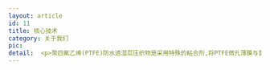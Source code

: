 ```yaml
---
layout: article
id: 11
title: 核心技术
category: 关于我们
pic: 
detail:  <p>聚四氟乙烯(PTFE)防水透湿层压织物是采用特殊的粘合剂,将PTFE微孔薄膜与普通织物通过层压工艺复合在一起形成的，该织物在一定压力的水的作用下，不被水渗透，而人体散发的汗液蒸气却能通过织物扩散或传递到外界，不在体表和织物之间积聚冷凝。</p><p><img src="/assets/images/20241001221810.jpg"  class="img-thumbnail" style="width:300px;text-align:center"/></p><p>最初由美国W.L.Gore（戈尔）公司于上个世纪70年代中期生产，该公司生产的Gore-Tex织物，由于优异的防水、透气和保暖等特性，能在严寒雨雪、大风天气等恶劣环境下使用，大量供应给美国、法国和英国等国家军队及高端民用，垄断近三十年。</p><p>国内研究PTFE防水透湿层压织物起步较晚，<img src="/assets/images/20241001221900.jpg"  class="img-thumbnail" style="float:right; width:200px; margin-left:20px"/>由于该项技术瓶颈大，能生产高质量、高性能的PTFE微孔薄膜的企业在国内少之又少!</P><p>佳膜公司抱着赶超国际先进水平的决心，面对国际和国内对高质量纺织用膜的大量需求，从2007年开始研制具有自主知识产权的聚四氟乙烯微多孔薄膜，经过多年的潜心研发试验，花费巨大的人力物力（累计投入近亿元人民币），终于研发成功了具有优异特性的4M-PTFE膜及其纺织面料层压工艺，产品的关键指标处于世界领先地位，整体性能达到国际先进水平。</p>
---
```


